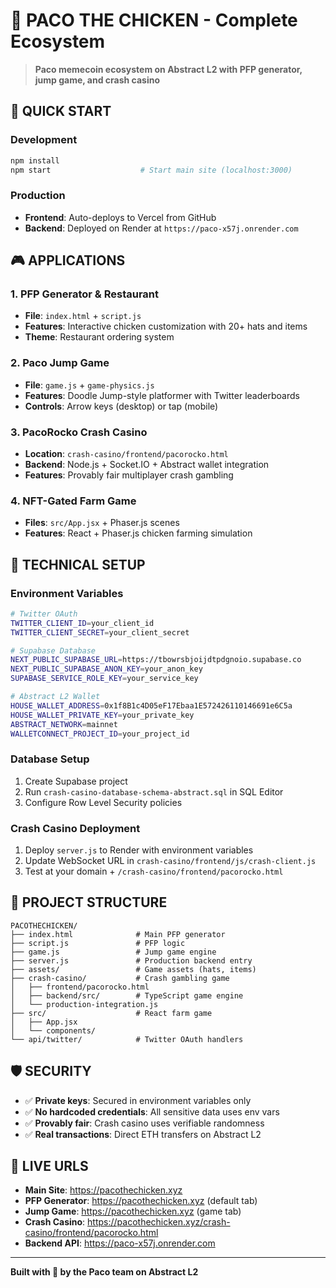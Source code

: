 # 🐔 **PACO THE CHICKEN** - Complete Ecosystem

> **Paco memecoin ecosystem on Abstract L2 with PFP generator, jump game, and crash casino**

## 🚀 **QUICK START**

### **Development**
```bash
npm install
npm start                    # Start main site (localhost:3000)
```

### **Production**
- **Frontend**: Auto-deploys to Vercel from GitHub
- **Backend**: Deployed on Render at `https://paco-x57j.onrender.com`

## 🎮 **APPLICATIONS**

### **1. PFP Generator & Restaurant** 
- **File**: `index.html` + `script.js`
- **Features**: Interactive chicken customization with 20+ hats and items
- **Theme**: Restaurant ordering system

### **2. Paco Jump Game**
- **File**: `game.js` + `game-physics.js`  
- **Features**: Doodle Jump-style platformer with Twitter leaderboards
- **Controls**: Arrow keys (desktop) or tap (mobile)

### **3. PacoRocko Crash Casino**
- **Location**: `crash-casino/frontend/pacorocko.html`
- **Backend**: Node.js + Socket.IO + Abstract wallet integration
- **Features**: Provably fair multiplayer crash gambling

### **4. NFT-Gated Farm Game**
- **Files**: `src/App.jsx` + Phaser.js scenes
- **Features**: React + Phaser.js chicken farming simulation

## 🔧 **TECHNICAL SETUP**

### **Environment Variables**
```bash
# Twitter OAuth
TWITTER_CLIENT_ID=your_client_id
TWITTER_CLIENT_SECRET=your_client_secret

# Supabase Database  
NEXT_PUBLIC_SUPABASE_URL=https://tbowrsbjoijdtpdgnoio.supabase.co
NEXT_PUBLIC_SUPABASE_ANON_KEY=your_anon_key
SUPABASE_SERVICE_ROLE_KEY=your_service_key

# Abstract L2 Wallet
HOUSE_WALLET_ADDRESS=0x1f8B1c4D05eF17Ebaa1E572426110146691e6C5a
HOUSE_WALLET_PRIVATE_KEY=your_private_key
ABSTRACT_NETWORK=mainnet
WALLETCONNECT_PROJECT_ID=your_project_id
```

### **Database Setup**
1. Create Supabase project
2. Run `crash-casino-database-schema-abstract.sql` in SQL Editor
3. Configure Row Level Security policies

### **Crash Casino Deployment**
1. Deploy `server.js` to Render with environment variables
2. Update WebSocket URL in `crash-casino/frontend/js/crash-client.js`
3. Test at your domain + `/crash-casino/frontend/pacorocko.html`

## 📁 **PROJECT STRUCTURE**

```
PACOTHECHICKEN/
├── index.html              # Main PFP generator
├── script.js               # PFP logic  
├── game.js                 # Jump game engine
├── server.js               # Production backend entry
├── assets/                 # Game assets (hats, items)
├── crash-casino/           # Crash gambling game
│   ├── frontend/pacorocko.html
│   ├── backend/src/        # TypeScript game engine
│   └── production-integration.js
├── src/                    # React farm game
│   ├── App.jsx
│   └── components/
└── api/twitter/            # Twitter OAuth handlers
```

## 🛡️ **SECURITY**

- ✅ **Private keys**: Secured in environment variables only
- ✅ **No hardcoded credentials**: All sensitive data uses env vars
- ✅ **Provably fair**: Crash casino uses verifiable randomness
- ✅ **Real transactions**: Direct ETH transfers on Abstract L2

## 🎯 **LIVE URLS**

- **Main Site**: https://pacothechicken.xyz
- **PFP Generator**: https://pacothechicken.xyz (default tab)
- **Jump Game**: https://pacothechicken.xyz (game tab)  
- **Crash Casino**: https://pacothechicken.xyz/crash-casino/frontend/pacorocko.html
- **Backend API**: https://paco-x57j.onrender.com

---

**Built with 🐔 by the Paco team on Abstract L2**